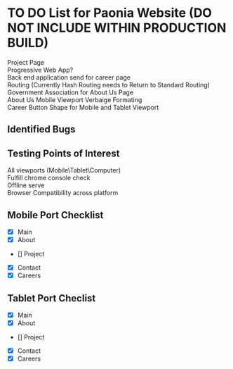 # TO DO List for Paonia Website (DO NOT INCLUDE WITHIN PRODUCTION BUILD)
Project Page\
Progressive Web App?\
Back end application send for career page\
Routing (Currently Hash Routing needs to Return to Standard Routing)\
Government Association for About Us Page\
About Us Mobile Viewport Verbaige Formating\
Career Button Shape for Mobile and Tablet Viewport

## Identified Bugs

## Testing Points of Interest
All viewports (Mobile\Tablet\Computer)\
Fulfill chrome console check\
Offline serve\
Browser Compatibility across platform

## Mobile Port Checklist
- [x] Main 
- [x] About 
- [] Project 
- [x] Contact 
- [x] Careers 

## Tablet Port Checlist
- [x] Main 
- [x] About 
- [] Project 
- [x] Contact 
- [x] Careers 